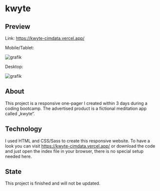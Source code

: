 # kwyte

## Preview
Link:
https://kwyte-cimdata.vercel.app/ 

Mobile/Tablet:

![grafik](https://user-images.githubusercontent.com/55692326/149493959-cc2d3ed7-2cd9-4337-9c24-e271df95c6ae.png)

Desktop:

![grafik](https://user-images.githubusercontent.com/55692326/149494060-e22fcab9-eee2-4840-a08b-ff808af2a415.png)


## About
This project is a responsive one-pager I created within 3 days during a coding bootcamp. The advertised product is a fictional meditation app called „kwyte“.

## Technology
I used HTML and CSS/Sass to create this responsive website. To have a look you can visit https://kwyte-cimdata.vercel.app/ or download the code and just open the index file in your browser, there is no special setup needed here.

## State
This project is finished and will not be updated.
